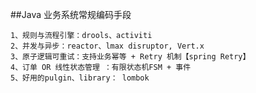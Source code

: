 ##Java 业务系统常规编码手段
```$xslt
1、规则与流程引擎：drools、activiti
2、并发与异步：reactor、lmax disruptor, Vert.x
3、原子逻辑可重试：支持业务幂等 + Retry 机制【spring Retry】
4、订单 OR 线性状态管理 ：有限状态机FSM + 事件
5、好用的pulgin、library： lombok
```